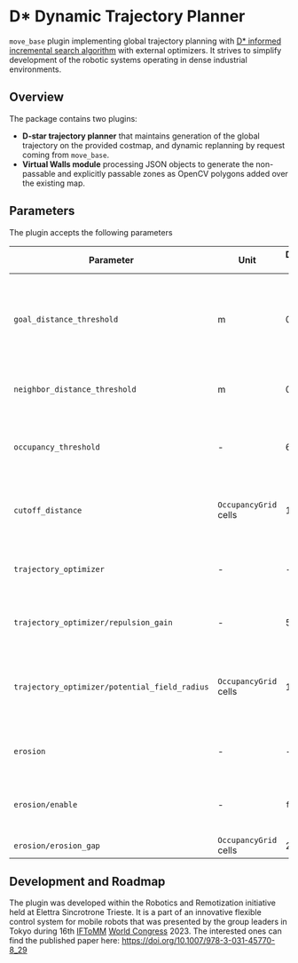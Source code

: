 # D* Dynamic Trajectory Planner

`move_base` plugin implementing global trajectory planning with [D* informed incremental search algorithm](https://citeseerx.ist.psu.edu/viewdoc/summary?doi=10.1.1.15.3683) with external optimizers. It strives to simplify development of the robotic systems operating in dense industrial environments.

## Overview

The package contains two plugins:
- **D-star trajectory planner** that maintains generation of the global trajectory on the provided costmap, and dynamic replanning by request coming from `move_base`.
- **Virtual Walls module** processing JSON objects to generate the non-passable and explicitly passable zones as OpenCV polygons added over the existing map.

## Parameters
The plugin accepts the following parameters

|Parameter|Unit|Default value|Description|
|---------|----|-------------|-----------|
|`goal_distance_threshold`| m |0.3|Maximal distance from the chassis' reference frame origin to consider the goal reached|
|`neighbor_distance_threshold`| m |0.1|The distance to consider as close for replanning|
|`occupancy_threshold`|-|64|`OccupancyGrid` cell weight threshold to consider the cell non-passable|
|`cutoff_distance`|`OccupancyGrid` cells|16|Maximal cutoff distance for raytracing optimizer|
|`trajectory_optimizer`|-|-|Group of parameters to set up the potential field optimizer|
|`trajectory_optimizer/repulsion_gain`|-|50.0|Gain value for repulsive potential calculation|
|`trajectory_optimizer/potential_field_radius`|`OccupancyGrid` cells|10|Maximal repulsion radius to calculate the potential during optimization|
|`erosion`|-|-|Group of parameters to set up map preprocessor|
|`erosion/enable`|-|`false`|Applies an erosion algorithm to clean a noisy map|
|`erosion/erosion_gap`|`OccupancyGrid` cells|2|Erosion gap|

## Development and Roadmap
The plugin was developed within the Robotics and Remotization initiative held at Elettra Sincrotrone Trieste. It is a part of an innovative flexible control system for mobile robots that was presented by the group leaders in Tokyo during 16th [IFToMM](https://iftomm-world.org) [World Congress](https://wc2023.jc-iftomm.org/) 2023. The interested ones can find the published paper here: https://doi.org/10.1007/978-3-031-45770-8_29
